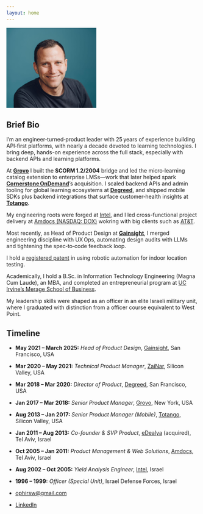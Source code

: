 ```yaml
---
layout: home
---
```


<img src="assets/images/profilepic.jpg" alt="Ophir Sweiry photo" class="center rounded-corners" style="height:10em;height:15em;">

Brief Bio
---------

I’m an engineer‑turned‑product leader with 25 years of experience building API‑first platforms, with nearly a decade devoted to learning technologies. I bring deep, hands-on experience across the full stack, especially with backend APIs and learning platforms.

At **[Grovo](https://www.grovo.com)** I built the **SCORM 1.2/2004** bridge and led the micro‑learning catalog extension to enterprise LMSs—work that later helped spark **[Cornerstone OnDemand](https://www.cornerstoneondemand.com)**’s acquisition. I scaled backend APIs and admin tooling for global learning ecosystems at **[Degreed](https://www.degreed.com)**, and shipped mobile SDKs plus backend integrations that surface customer‑health insights at **[Totango](https://www.totango.com)**. 

My engineering roots were forged at [Intel](https://www.intel.com), and I led cross-functional project delivery at [Amdocs (NASDAQ: DOX)](https://www.amdocs.com) wokring with big clients such as [AT&T](https://www.att.com).

Most recently, as Head of Product Design at **[Gainsight](https://www.gainsight.com)**, I merged engineering discipline with UX Ops, automating design audits with LLMs and tightening the spec‑to‑code feedback loop.

I hold a [registered patent](https://patents.google.com/patent/US11785482B1/) in using robotic automation for indoor location testing.

Academically, I hold a B.Sc. in Information Technology Engineering (Magna Cum Laude), an MBA, and completed an entrepreneurial program at [UC Irvine’s Merage School of Business](https://merage.uci.edu).

My leadership skills were shaped as an officer in an elite Israeli military unit, where I graduated with distinction from a officer course equivalent to West Point.


Timeline
--------

- **May 2021 – March 2025:** _Head of Product Design_, [Gainsight](https://www.gainsight.com), San Francisco, USA  
- **Mar 2020 – May 2021:** _Technical Product Manager_, [ZaiNar](https://www.zainar.com), Silicon Valley, USA  
- **Mar 2018 – Mar 2020:** _Director of Product_, [Degreed](https://www.degreed.com), San Francisco, USA  
- **Jan 2017 – Mar 2018:** _Senior Product Manager_, [Grovo](https://www.grovo.com), New York, USA  
- **Aug 2013 – Jan 2017:** _Senior Product Manager (Mobile)_, [Totango](https://www.totango.com), Silicon Valley, USA  
- **Jan 2011 – Aug 2013:** _Co-founder & SVP Product_, [eDealya](https://www.crunchbase.com/organization/edealya) (acquired), Tel Aviv, Israel  
- **Oct 2005 – Jan 2011:** _Product Management & Web Solutions_, [Amdocs](https://www.amdocs.com), Tel Aviv, Israel  
- **Aug 2002 – Oct 2005:** _Yield Analysis Engineer_, [Intel](https://www.intel.com), Israel  
- **1996 – 1999:** _Officer (Special Unit)_, Israel Defense Forces, Israel  

- [ophirsw@gmail.com](mailto:ophirsw@gmail.com)  
- [LinkedIn](https://www.linkedin.com/in/ophirsw)
